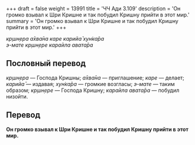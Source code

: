 +++
draft = false
weight = 13991
title = 'ЧЧ Ади 3.109'
description = 'Он громко взывал к Шри Кришне и так побудил Кришну прийти в этот мир.'
summary = 'Он громко взывал к Шри Кришне и так побудил Кришну прийти в этот мир.'
+++

_кр̣шн̣ера а̄хва̄на каре карийа̄ хун̇ка̄ра  
э-мате кр̣шн̣ере кара̄ила авата̄ра_

## Пословный перевод

_кр̣шн̣ера_ — Господа Кришны; _а̄хва̄на_ — приглашение; _каре_ — делает; _карийа̄_ — издавая; _хун̇ка̄ра_ — громкие возгласы; _э_\-_мате_ — таким образом; _кр̣шн̣ере_ — Господа Кришну; _кара̄ила_ _авата̄ра_ — побудил низойти.

## Перевод

**Он громко взывал к Шри Кришне и так побудил Кришну прийти в этот мир.**
